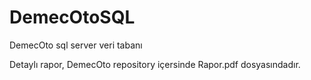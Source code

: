# DemecOtoSQL
DemecOto sql server veri tabanı     

Detaylı rapor, DemecOto repository içersinde Rapor.pdf dosyasındadır.
